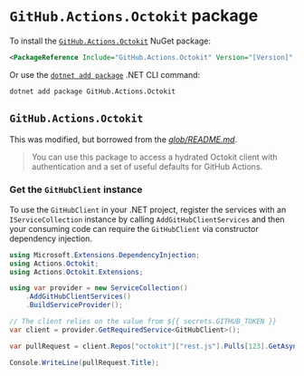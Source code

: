 ﻿# `GitHub.Actions.Octokit` package

To install the [`GitHub.Actions.Octokit`](https://www.nuget.org/packages/GitHub.Actions.Octokit) NuGet package:

```xml
<PackageReference Include="GitHub.Actions.Octokit" Version="[Version]" />
```

Or use the [`dotnet add package`](https://learn.microsoft.com/dotnet/core/tools/dotnet-add-package) .NET CLI command:

```bash
dotnet add package GitHub.Actions.Octokit
```

## `GitHub.Actions.Octokit`

This was modified, but borrowed from the [_glob/README.md_](https://github.com/actions/toolkit/blob/main/packages/github/README.md).

> You can use this package to access a hydrated Octokit client with authentication and a set of useful defaults for GitHub Actions.

### Get the `GitHubClient` instance

To use the `GitHubClient` in your .NET project, register the services with an `IServiceCollection` instance by calling `AddGitHubClientServices` and then your consuming code can require the `GitHubClient` via constructor dependency injection.

```csharp
using Microsoft.Extensions.DependencyInjection;
using Actions.Octokit;
using Actions.Octokit.Extensions;

using var provider = new ServiceCollection()
    .AddGitHubClientServices()
    .BuildServiceProvider();

// The client relies on the value from ${{ secrets.GITHUB_TOKEN }}
var client = provider.GetRequiredService<GitHubClient>();

var pullRequest = client.Repos["octokit"]["rest.js"].Pulls[123].GetAsync();

Console.WriteLine(pullRequest.Title);
```
